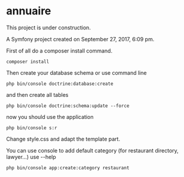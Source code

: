 annuaire
========
This project is under construction.

A Symfony project created on September 27, 2017, 6:09 pm.

First of all do a composer install command.
```
composer install
```

Then create your database schema or use  command line 
```
php bin/console doctrine:database:create
```

and then create all tables

```
php bin/console doctrine:schema:update --force
```

now you should use the application

```
php bin/console s:r
```

Change style.css and adapt the template part.

You can use console to add default category (for restaurant directory, lawyer...) use --help
```
php bin/console app:create:category restaurant
```
